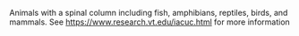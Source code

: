 Animals with a spinal column including fish, amphibians, reptiles, birds, and mammals. See https://www.research.vt.edu/iacuc.html for more information
